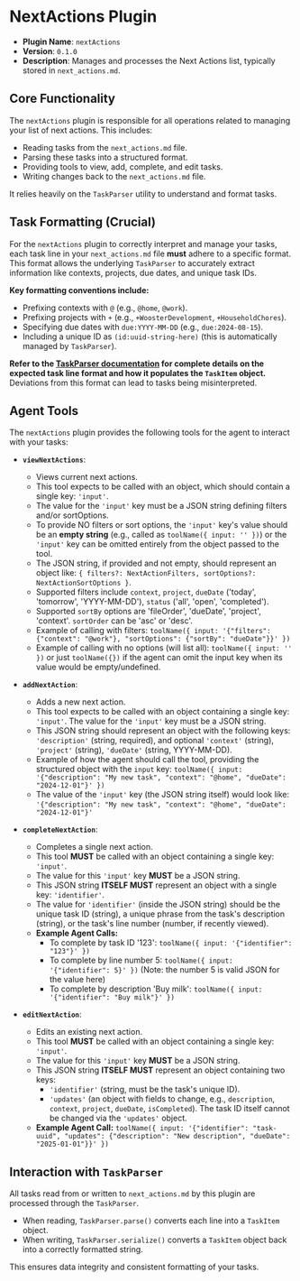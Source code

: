 # NextActions Plugin

*   **Plugin Name**: `nextActions`
*   **Version**: `0.1.0`
*   **Description**: Manages and processes the Next Actions list, typically stored in `next_actions.md`.

## Core Functionality

The `nextActions` plugin is responsible for all operations related to managing your list of next actions. This includes:
*   Reading tasks from the `next_actions.md` file.
*   Parsing these tasks into a structured format.
*   Providing tools to view, add, complete, and edit tasks.
*   Writing changes back to the `next_actions.md` file.

It relies heavily on the `TaskParser` utility to understand and format tasks.

## Task Formatting (Crucial)

For the `nextActions` plugin to correctly interpret and manage your tasks, each task line in your `next_actions.md` file **must** adhere to a specific format. This format allows the underlying `TaskParser` to accurately extract information like contexts, projects, due dates, and unique task IDs.

**Key formatting conventions include:**
*   Prefixing contexts with `@` (e.g., `@home`, `@work`).
*   Prefixing projects with `+` (e.g., `+WoosterDevelopment`, `+HouseholdChores`).
*   Specifying due dates with `due:YYYY-MM-DD` (e.g., `due:2024-08-15`).
*   Including a unique ID as `(id:uuid-string-here)` (this is automatically managed by `TaskParser`).

**Refer to the [TaskParser documentation](../../docs/taskParser.md) for complete details on the expected task line format and how it populates the `TaskItem` object.** Deviations from this format can lead to tasks being misinterpreted.

## Agent Tools

The `nextActions` plugin provides the following tools for the agent to interact with your tasks:

*   **`viewNextActions`**:
    *   Views current next actions.
    *   This tool expects to be called with an object, which should contain a single key: `'input'`.
    *   The value for the `'input'` key must be a JSON string defining filters and/or sortOptions.
    *   To provide NO filters or sort options, the `'input'` key's value should be an **empty string** (e.g., called as `toolName({ input: '' })`) or the `'input'` key can be omitted entirely from the object passed to the tool.
    *   The JSON string, if provided and not empty, should represent an object like: `{ filters?: NextActionFilters, sortOptions?: NextActionSortOptions }`.
    *   Supported filters include `context`, `project`, `dueDate` ('today', 'tomorrow', 'YYYY-MM-DD'), `status` ('all', 'open', 'completed').
    *   Supported `sortBy` options are 'fileOrder', 'dueDate', 'project', 'context'. `sortOrder` can be 'asc' or 'desc'.
    *   Example of calling with filters: `toolName({ input: '{"filters": {"context": "@work"}, "sortOptions": {"sortBy": "dueDate"}}' })`
    *   Example of calling with no options (will list all): `toolName({ input: '' })` or just `toolName({})` if the agent can omit the input key when its value would be empty/undefined.

*   **`addNextAction`**:
    *   Adds a new next action.
    *   This tool expects to be called with an object containing a single key: `'input'`. The value for the `'input'` key must be a JSON string.
    *   This JSON string should represent an object with the following keys: `'description'` (string, required), and optional `'context'` (string), `'project'` (string), `'dueDate'` (string, YYYY-MM-DD).
    *   Example of how the agent should call the tool, providing the structured object with the `input` key: `toolName({ input: '{"description": "My new task", "context": "@home", "dueDate": "2024-12-01"}' })`
    *   The value of the `'input'` key (the JSON string itself) would look like: `'{"description": "My new task", "context": "@home", "dueDate": "2024-12-01"}'`

*   **`completeNextAction`**:
    *   Completes a single next action.
    *   This tool **MUST** be called with an object containing a single key: `'input'`.
    *   The value for this `'input'` key **MUST** be a JSON string.
    *   This JSON string **ITSELF MUST** represent an object with a single key: `'identifier'`.
    *   The value for `'identifier'` (inside the JSON string) should be the unique task ID (string), a unique phrase from the task's description (string), or the task's line number (number, if recently viewed).
    *   **Example Agent Calls:**
        *   To complete by task ID '123': `toolName({ input: '{"identifier": "123"}' })`
        *   To complete by line number 5: `toolName({ input: '{"identifier": 5}' })` (Note: the number 5 is valid JSON for the value here)
        *   To complete by description 'Buy milk': `toolName({ input: '{"identifier": "Buy milk"}' })`

*   **`editNextAction`**:
    *   Edits an existing next action.
    *   This tool **MUST** be called with an object containing a single key: `'input'`.
    *   The value for this `'input'` key **MUST** be a JSON string.
    *   This JSON string **ITSELF MUST** represent an object containing two keys:
        *   `'identifier'` (string, must be the task's unique ID).
        *   `'updates'` (an object with fields to change, e.g., `description`, `context`, `project`, `dueDate`, `isCompleted`). The task ID itself cannot be changed via the `'updates'` object.
    *   **Example Agent Call:** `toolName({ input: '{"identifier": "task-uuid", "updates": {"description": "New description", "dueDate": "2025-01-01"}}' })`

## Interaction with `TaskParser`

All tasks read from or written to `next_actions.md` by this plugin are processed through the `TaskParser`.
*   When reading, `TaskParser.parse()` converts each line into a `TaskItem` object.
*   When writing, `TaskParser.serialize()` converts a `TaskItem` object back into a correctly formatted string.

This ensures data integrity and consistent formatting of your tasks. 
